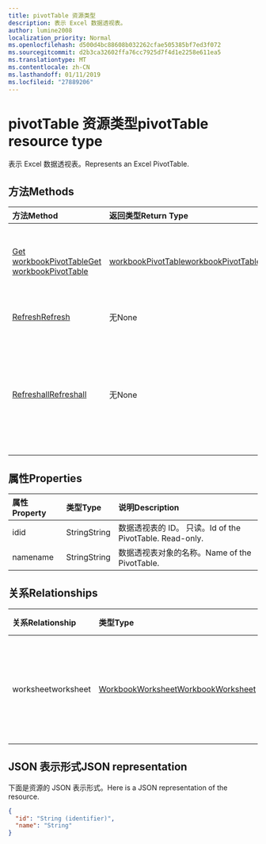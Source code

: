 ```yaml
---
title: pivotTable 资源类型
description: 表示 Excel 数据透视表。
author: lumine2008
localization_priority: Normal
ms.openlocfilehash: d500d4bc88608b032262cfae505385bf7ed3f072
ms.sourcegitcommit: d2b3ca32602ffa76cc7925d7f4d1e2258e611ea5
ms.translationtype: MT
ms.contentlocale: zh-CN
ms.lasthandoff: 01/11/2019
ms.locfileid: "27889206"
---
```

# <a name="pivottable-resource-type"></a><span data-ttu-id="7984c-103">pivotTable 资源类型</span><span class="sxs-lookup"><span data-stu-id="7984c-103">pivotTable resource type</span></span>

<span data-ttu-id="7984c-104">表示 Excel 数据透视表。</span><span class="sxs-lookup"><span data-stu-id="7984c-104">Represents an Excel PivotTable.</span></span>

## <a name="methods"></a><span data-ttu-id="7984c-105">方法</span><span class="sxs-lookup"><span data-stu-id="7984c-105">Methods</span></span>

| <span data-ttu-id="7984c-106">方法</span><span class="sxs-lookup"><span data-stu-id="7984c-106">Method</span></span>           | <span data-ttu-id="7984c-107">返回类型</span><span class="sxs-lookup"><span data-stu-id="7984c-107">Return Type</span></span>    |<span data-ttu-id="7984c-108">说明</span><span class="sxs-lookup"><span data-stu-id="7984c-108">Description</span></span>|
|:---------------|:--------|:----------|
|[<span data-ttu-id="7984c-109">Get workbookPivotTable</span><span class="sxs-lookup"><span data-stu-id="7984c-109">Get workbookPivotTable</span></span>](../api/workbookpivottable-get.md) | [<span data-ttu-id="7984c-110">workbookPivotTable</span><span class="sxs-lookup"><span data-stu-id="7984c-110">workbookPivotTable</span></span>](workbookpivottable.md) |<span data-ttu-id="7984c-111">读取 workbookPivotTable 对象的属性和关系。</span><span class="sxs-lookup"><span data-stu-id="7984c-111">Read properties and relationships of workbookPivotTable object.</span></span>|
|[<span data-ttu-id="7984c-112">Refresh</span><span class="sxs-lookup"><span data-stu-id="7984c-112">Refresh</span></span>](../api/workbookpivottable-refresh.md)|<span data-ttu-id="7984c-113">无</span><span class="sxs-lookup"><span data-stu-id="7984c-113">None</span></span>|<span data-ttu-id="7984c-114">刷新数据透视表。</span><span class="sxs-lookup"><span data-stu-id="7984c-114">Refreshes the PivotTable.</span></span> |
|[<span data-ttu-id="7984c-115">Refreshall</span><span class="sxs-lookup"><span data-stu-id="7984c-115">Refreshall</span></span>](../api/workbookpivottable-refreshall.md)|<span data-ttu-id="7984c-116">无</span><span class="sxs-lookup"><span data-stu-id="7984c-116">None</span></span>|<span data-ttu-id="7984c-p101">刷新给定工作表内的所有表。请注意，只能对数据透视表集合执行此操作。</span><span class="sxs-lookup"><span data-stu-id="7984c-p101">Refresh all tables within given worksheet. Note that this action is available only on the pivot table collection.</span></span>|

## <a name="properties"></a><span data-ttu-id="7984c-119">属性</span><span class="sxs-lookup"><span data-stu-id="7984c-119">Properties</span></span>
| <span data-ttu-id="7984c-120">属性</span><span class="sxs-lookup"><span data-stu-id="7984c-120">Property</span></span>     | <span data-ttu-id="7984c-121">类型</span><span class="sxs-lookup"><span data-stu-id="7984c-121">Type</span></span>   |<span data-ttu-id="7984c-122">说明</span><span class="sxs-lookup"><span data-stu-id="7984c-122">Description</span></span>|
|:---------------|:--------|:----------|
|<span data-ttu-id="7984c-123">id</span><span class="sxs-lookup"><span data-stu-id="7984c-123">id</span></span>|<span data-ttu-id="7984c-124">String</span><span class="sxs-lookup"><span data-stu-id="7984c-124">String</span></span>| <span data-ttu-id="7984c-p102">数据透视表的 ID。 只读。</span><span class="sxs-lookup"><span data-stu-id="7984c-p102">Id of the PivotTable.   Read-only.</span></span>|
|<span data-ttu-id="7984c-127">name</span><span class="sxs-lookup"><span data-stu-id="7984c-127">name</span></span>|<span data-ttu-id="7984c-128">String</span><span class="sxs-lookup"><span data-stu-id="7984c-128">String</span></span>|<span data-ttu-id="7984c-129">数据透视表对象的名称。</span><span class="sxs-lookup"><span data-stu-id="7984c-129">Name of the PivotTable.</span></span>    |

## <a name="relationships"></a><span data-ttu-id="7984c-130">关系</span><span class="sxs-lookup"><span data-stu-id="7984c-130">Relationships</span></span>
| <span data-ttu-id="7984c-131">关系</span><span class="sxs-lookup"><span data-stu-id="7984c-131">Relationship</span></span> | <span data-ttu-id="7984c-132">类型</span><span class="sxs-lookup"><span data-stu-id="7984c-132">Type</span></span>   |<span data-ttu-id="7984c-133">说明</span><span class="sxs-lookup"><span data-stu-id="7984c-133">Description</span></span>|
|:---------------|:--------|:----------|
|<span data-ttu-id="7984c-134">worksheet</span><span class="sxs-lookup"><span data-stu-id="7984c-134">worksheet</span></span>|[<span data-ttu-id="7984c-135">WorkbookWorksheet</span><span class="sxs-lookup"><span data-stu-id="7984c-135">WorkbookWorksheet</span></span>](worksheet.md)| <span data-ttu-id="7984c-p103">包含当前 PivotTable 对象的工作表。只读。</span><span class="sxs-lookup"><span data-stu-id="7984c-p103">The worksheet containing the current PivotTable. Read-only.</span></span>   |

## <a name="json-representation"></a><span data-ttu-id="7984c-138">JSON 表示形式</span><span class="sxs-lookup"><span data-stu-id="7984c-138">JSON representation</span></span>
<span data-ttu-id="7984c-139">下面是资源的 JSON 表示形式。</span><span class="sxs-lookup"><span data-stu-id="7984c-139">Here is a JSON representation of the resource.</span></span>

<!-- {
  "blockType": "resource",
  "baseType": "microsoft.graph.entity",
  "optionalProperties": [

  ],
  "@odata.type": "microsoft.graph.workbookPivotTable"
}-->

```json
{
  "id": "String (identifier)",
  "name": "String"
}

```
